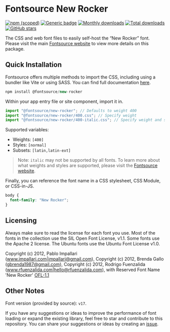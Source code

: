 # Fontsource New Rocker

[![npm (scoped)](https://img.shields.io/npm/v/@fontsource/new-rocker?color=brightgreen)](https://www.npmjs.com/package/@fontsource/new-rocker) [![Generic badge](https://img.shields.io/badge/fontsource-passing-brightgreen)](https://github.com/fontsource/fontsource) [![Monthly downloads](https://badgen.net/npm/dm/@fontsource/new-rocker)](https://github.com/fontsource/fontsource) [![Total downloads](https://badgen.net/npm/dt/@fontsource/new-rocker)](https://github.com/fontsource/fontsource) [![GitHub stars](https://img.shields.io/github/stars/fontsource/fontsource.svg?style=social&label=Star)](https://github.com/fontsource/fontsource/stargazers)

The CSS and web font files to easily self-host the “New Rocker” font. Please visit the main [Fontsource website](https://fontsource.org/fonts/new-rocker) to view more details on this package.

## Quick Installation

Fontsource offers multiple methods to import the CSS, including using a bundler like Vite or using SASS. You can find full documentation [here](https://fontsource.org/docs/getting-started/introduction).

```javascript
npm install @fontsource/new-rocker
```

Within your app entry file or site component, import it in.

```javascript
import "@fontsource/new-rocker"; // Defaults to weight 400
import "@fontsource/new-rocker/400.css"; // Specify weight
import "@fontsource/new-rocker/400-italic.css"; // Specify weight and style
```

Supported variables:
- Weights: `[400]`
- Styles: `[normal]`
- Subsets: `[latin,latin-ext]`

> Note: `italic` may not be supported by all fonts. To learn more about what weights and styles are supported, please visit the [Fontsource website](https://fontsource.org/fonts/new-rocker).

Finally, you can reference the font name in a CSS stylesheet, CSS Module, or CSS-in-JS.

```css
body {
  font-family: "New Rocker";
}
```

## Licensing
Always make sure to read the license for each font you use. Most of the fonts in the collection use the SIL Open Font License, v1.1. Some fonts use the Apache 2 license. The Ubuntu fonts use the Ubuntu Font License v1.0.

Copyright (c) 2012, Pablo Impallari (www.impallari.com|impallari@gmail.com), Copyright (c) 2012, Brenda Gallo (gbrenda1987@gmail.com), Copyright (c) 2012, Rodrigo Fuenzalida (www.rfuenzalida.com|hello@rfuenzalida.com), with Reserved Font Name 'New Rocker'
[OFL-1.1](https://openfontlicense.org)

## Other Notes
Font version (provided by source): `v17`.

If you have any suggestions or ideas to improve the performance of font loading or expand the existing library, feel free to star and contribute to this repository. You can share your suggestions or ideas by creating an [issue](https://github.com/fontsource/fontsource/issues).